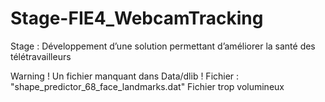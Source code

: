 # Stage-FIE4_WebcamTracking
Stage : Développement d’une solution permettant d’améliorer la santé des télétravailleurs

Warning ! Un fichier manquant dans Data/dlib !
Fichier : "shape_predictor_68_face_landmarks.dat"
Fichier trop volumineux
